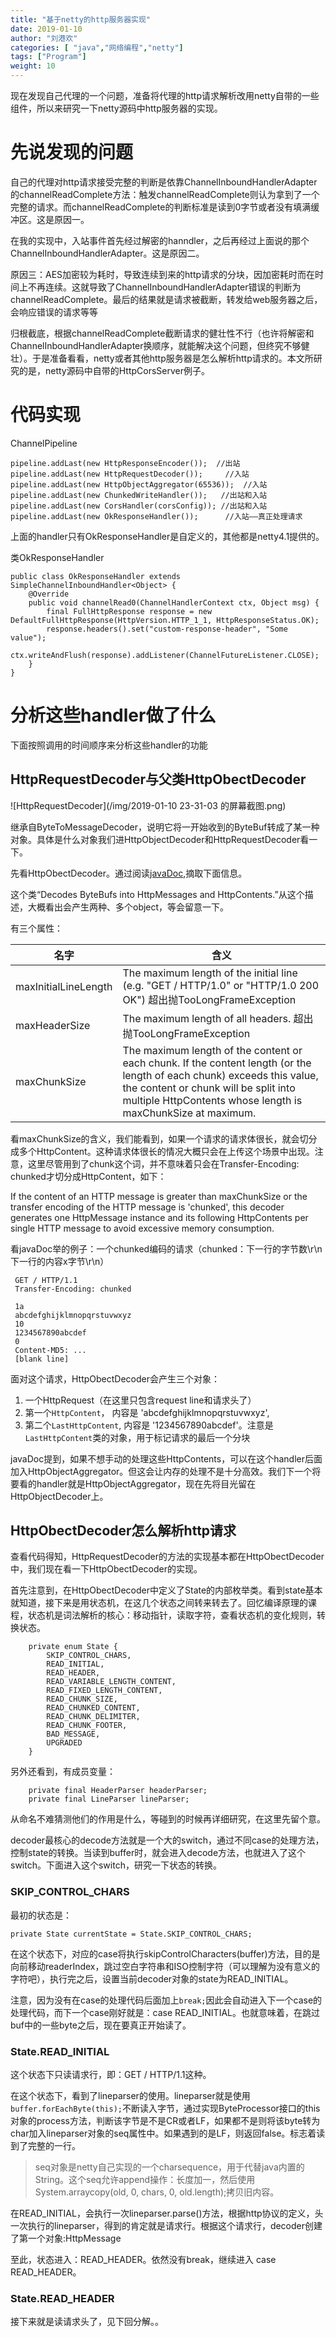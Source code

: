 ```yaml
---
title: "基于netty的http服务器实现"
date: 2019-01-10
author: "刘港欢"
categories: [ "java","网络编程","netty"]
tags: ["Program"]
weight: 10
---
```


现在发现自己代理的一个问题，准备将代理的http请求解析改用netty自带的一些组件，所以来研究一下netty源码中http服务器的实现。<!--more-->

# 先说发现的问题

自己的代理对http请求接受完整的判断是依靠ChannelInboundHandlerAdapter的channelReadComplete方法：触发channelReadComplete则认为拿到了一个完整的请求。而channelReadComplete的判断标准是读到0字节或者没有填满缓冲区。这是原因一。

在我的实现中，入站事件首先经过解密的hanndler，之后再经过上面说的那个ChannelInboundHandlerAdapter。这是原因二。

原因三：AES加密较为耗时，导致连续到来的http请求的分块，因加密耗时而在时间上不再连续。这就导致了ChannelInboundHandlerAdapter错误的判断为channelReadComplete。最后的结果就是请求被截断，转发给web服务器之后，会响应错误的请求等等

归根截底，根据channelReadComplete截断请求的健壮性不行（也许将解密和ChannelInboundHandlerAdapter换顺序，就能解决这个问题，但终究不够健壮）。于是准备看看，netty或者其他http服务器是怎么解析http请求的。本文所研究的是，netty源码中自带的HttpCorsServer例子。

# 代码实现

ChannelPipeline
```
pipeline.addLast(new HttpResponseEncoder());  //出站
pipeline.addLast(new HttpRequestDecoder());     //入站
pipeline.addLast(new HttpObjectAggregator(65536));  //入站
pipeline.addLast(new ChunkedWriteHandler());   //出站和入站
pipeline.addLast(new CorsHandler(corsConfig)); //出站和入站
pipeline.addLast(new OkResponseHandler());      //入站——真正处理请求
```

上面的handler只有OkResponseHandler是自定义的，其他都是netty4.1提供的。

类OkResponseHandler
```
public class OkResponseHandler extends SimpleChannelInboundHandler<Object> {
    @Override
    public void channelRead0(ChannelHandlerContext ctx, Object msg) {
        final FullHttpResponse response = new DefaultFullHttpResponse(HttpVersion.HTTP_1_1, HttpResponseStatus.OK);
        response.headers().set("custom-response-header", "Some value");
        ctx.writeAndFlush(response).addListener(ChannelFutureListener.CLOSE);
    }
}
```

# 分析这些handler做了什么

下面按照调用的时间顺序来分析这些handler的功能

## HttpRequestDecoder与父类HttpObectDecoder

![HttpRequestDecoder](/img/2019-01-10 23-31-03 的屏幕截图.png)

继承自ByteToMessageDecoder，说明它将一开始收到的ByteBuf转成了某一种对象。具体是什么对象我们进HttpObjectDecoder和HttpRequestDecoder看一下。

先看HttpObectDecoder。通过阅读[javaDoc](https://netty.io/4.1/api/index.html),摘取下面信息。

这个类“Decodes ByteBufs into HttpMessages and HttpContents.”从这个描述，大概看出会产生两种、多个object，等会留意一下。

有三个属性：

|名字|含义|
|------|-----------|
| maxInitialLineLength                   |        The maximum length of the initial line (e.g. "GET / HTTP/1.0" or "HTTP/1.0 200 OK")  超出抛TooLongFrameException|
|   maxHeaderSize                     |         The maximum length of all headers.  超出抛TooLongFrameException|
|    maxChunkSize            |       The maximum length of the content or each chunk. If the content length (or the length of each chunk) exceeds this value, the content or chunk will be split into multiple HttpContents whose length is maxChunkSize at maximum.|

看maxChunkSize的含义，我们能看到，如果一个请求的请求体很长，就会切分成多个HttpContent。这种请求体很长的情况大概只会在上传这个场景中出现。注意，这里尽管用到了chunk这个词，并不意味着只会在Transfer-Encoding: chunked才切分成HttpContent，如下：

If the content of an HTTP message is greater than maxChunkSize or the transfer encoding of the HTTP message is 'chunked', this decoder generates one HttpMessage instance and its following HttpContents per single HTTP message to avoid excessive memory consumption. 

看javaDoc举的例子：一个chunked编码的请求（chunked：下一行的字节数\r\n下一行的内容x字节\r\n）
```
 GET / HTTP/1.1
 Transfer-Encoding: chunked

 1a
 abcdefghijklmnopqrstuvwxyz
 10
 1234567890abcdef
 0
 Content-MD5: ...
 [blank line]
```
面对这个请求，HttpObectDecoder会产生三个对象：

1. 一个HttpRequest（在这里只包含request line和请求头了）
2. 第一个`HttpContent`， 内容是 'abcdefghijklmnopqrstuvwxyz',
3. 第二个`LastHttpContent`, 内容是 '1234567890abcdef'。注意是`LastHttpContent`类的对象，用于标记请求的最后一个分块

javaDoc提到，如果不想手动的处理这些HttpContents，可以在这个handler后面加入HttpObjectAggregator。但这会让内存的处理不是十分高效。我们下一个将要看的handler就是HttpObjectAggregator，现在先将目光留在HttpObjectDecoder上。

## HttpObectDecoder怎么解析http请求

查看代码得知，HttpRequestDecoder的方法的实现基本都在HttpObectDecoder中，我们现在看一下HttpObectDecoder的实现。

首先注意到，在HttpObectDecoder中定义了State的内部枚举类。看到state基本就知道，接下来是用状态机，在这几个状态之间转来转去了。回忆编译原理的课程，状态机是词法解析的核心：移动指针，读取字符，查看状态机的变化规则，转换状态。

```
    private enum State {
        SKIP_CONTROL_CHARS,
        READ_INITIAL,
        READ_HEADER,
        READ_VARIABLE_LENGTH_CONTENT,
        READ_FIXED_LENGTH_CONTENT,
        READ_CHUNK_SIZE,
        READ_CHUNKED_CONTENT,
        READ_CHUNK_DELIMITER,
        READ_CHUNK_FOOTER,
        BAD_MESSAGE,
        UPGRADED
    }
```

另外还看到，有成员变量：
```
    private final HeaderParser headerParser;
    private final LineParser lineParser;
```
从命名不难猜测他们的作用是什么，等碰到的时候再详细研究，在这里先留个意。

decoder最核心的decode方法就是一个大的switch，通过不同case的处理方法，控制state的转换。当读到buffer时，就会进入decode方法，也就进入了这个switch。下面进入这个switch，研究一下状态的转换。

### SKIP_CONTROL_CHARS

最初的状态是：

```
private State currentState = State.SKIP_CONTROL_CHARS;
```

在这个状态下，对应的case将执行skipControlCharacters(buffer)方法，目的是向前移动readerIndex，跳过空白字符串和ISO控制字符（可以理解为没有意义的字符吧），执行完之后，设置当前decoder对象的state为READ_INITIAL。

注意，因为没有在case的处理代码后面加上`break;`因此会自动进入下一个case的处理代码，而下一个case刚好就是：case READ_INITIAL。也就意味着，在跳过buf中的一些byte之后，现在要真正开始读了。

### State.READ_INITIAL

这个状态下只读请求行，即：GET / HTTP/1.1这种。

在这个状态下，看到了lineparser的使用。lineparser就是使用`buffer.forEachByte(this);`不断读入字节，通过实现ByteProcessor接口的this对象的process方法，判断该字节是不是CR或者LF，如果都不是则将该byte转为char加入lineparser对象的seq属性中。如果遇到的是LF，则返回false。标志着读到了完整的一行。

> seq对象是netty自己实现的一个charsequence，用于代替java内置的String。这个seq允许append操作：长度加一，然后使用 System.arraycopy(old, 0, chars, 0, old.length);拷贝旧内容。

在READ_INITIAL，会执行一次lineparser.parse()方法，根据http协议的定义，头一次执行的lineparser，得到的肯定就是请求行。根据这个请求行，decoder创建了第一个对象:HttpMessage

至此，状态进入：READ_HEADER。依然没有break，继续进入 case READ_HEADER。

### State.READ_HEADER

接下来就是读请求头了，见下回分解。。

